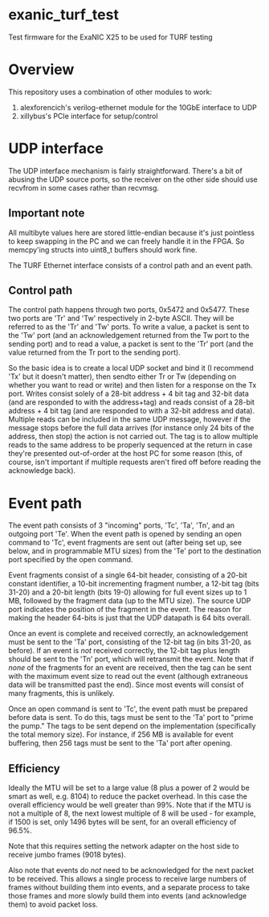 # exanic_turf_test
Test firmware for the ExaNIC X25 to be used for TURF testing

# Overview

This repository uses a combination of other modules to work:

1. alexforencich's verilog-ethernet module for the 10GbE interface to UDP
2. xillybus's PCIe interface for setup/control

# UDP interface

The UDP interface mechanism is fairly straightforward. There's a bit of abusing the UDP source ports, so the receiver
on the other side should use recvfrom in some cases rather than recvmsg.

## Important note

All multibyte values here are stored little-endian because it's just pointless to keep swapping in the PC
and we can freely handle it in the FPGA. So memcpy'ing structs into uint8_t buffers should work fine.

The TURF Ethernet interface consists of a control path and an event path.

## Control path

The control path happens through two ports,  0x5472 and 0x5477. These two ports are 'Tr' and 'Tw' respectively in
2-byte ASCII. They will be referred to as the 'Tr' and 'Tw' ports. To write a value, a packet is sent to the 
'Tw' port (and an acknowledgement returned from the Tw port to the sending port) and to read a value, a packet
is sent to the 'Tr' port (and the value returned from the Tr port to the sending port).

So the basic idea is to create a local UDP socket and bind it (I recommend 'Tx' but it doesn't matter), then sendto
either Tr or Tw (depending on whether you want to read or write) and then listen for a response on the Tx port.
Writes consist solely of a 28-bit address + 4 bit tag and 32-bit data (and are responded to with the address+tag) and 
reads consist of a 28-bit address + 4 bit tag (and are responded to with a 32-bit address and data). Multiple reads can be
included in the same UDP message, however if the message stops before the full data arrives (for instance only 24
bits of the address, then stop) the action is not carried out. The tag is to allow multiple reads to the same address to
be properly sequenced at the return in case they're presented out-of-order at the host PC for some reason (this, of course,
isn't important if multiple requests aren't fired off before reading the acknowledge back).

# Event path

The event path consists of 3 "incoming" ports, 'Tc', 'Ta', 'Tn', and an outgoing port 'Te'.
When the event path is opened by sending an open command to 'Tc', event fragments are sent out (after being set up, see below, and
in programmable MTU sizes) from the 'Te' port to the destination port specified by the open command.

Event fragments consist of a single 64-bit header, consisting of a 20-bit constant identifier, a 10-bit incrementing fragment number, 
a 12-bit tag (bits 31-20) and a 20-bit length (bits 19-0) allowing for full event sizes up to 1 MB, followed by the 
fragment data (up to the MTU size). The source UDP port indicates the position of the fragment in the event. The reason for 
making the header 64-bits is just that the UDP datapath is 64 bits overall. 

Once an event is complete and received correctly, an acknowledgement must be sent to the 'Ta' port, consisting of the 12-bit tag
(in bits 31-20, as before). If an event is *not* received correctly, the 12-bit tag plus length should be sent to the 'Tn' port,
which will retransmit the event. Note that if *none* of the fragments for an event are received, then the tag can be sent with
the maximum event size to read out the event (although extraneous data will be transmitted past the end). Since most events will
consist of many fragments, this is unlikely.

Once an open command is sent to 'Tc', the event path must be prepared before data is sent. To do this, tags must be sent to the
'Ta' port to "prime the pump." The tags to be sent depend on the implementation (specifically the total memory size). For instance,
if 256 MB is available for event buffering, then 256 tags must be sent to the 'Ta' port after opening.

## Efficiency

Ideally the MTU will be set to a large value (8 plus a power of 2 would be smart as well, e.g. 8104) to reduce the packet overhead.
In this case the overall efficiency would be well greater than 99%. Note that if the MTU is not a multiple of 8, the next lowest
multiple of 8 will be used - for example, if 1500 is set, only 1496 bytes will be sent, for an overall efficiency of 96.5%.

Note that this requires setting the network adapter on the host side to receive jumbo frames (9018 bytes).

Also note that events do *not* need to be acknowledged for the next packet to be received. This allows a single process to
receive large numbers of frames without building them into events, and a separate process to take those frames and more slowly
build them into events (and acknowledge them) to avoid packet loss.
